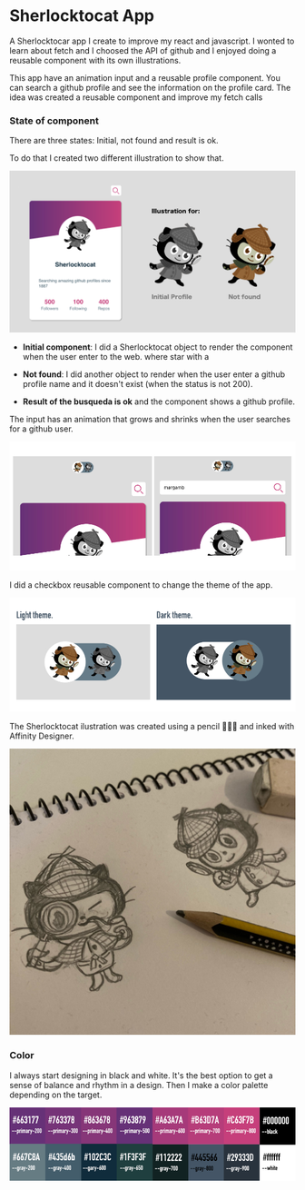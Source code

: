# Sherlocktocat App

A Sherlocktocar app I create to improve my react and javascript. I wonted to learn about fetch and I choosed the API of github and I enjoyed doing a reusable component with its own illustrations.

This app have an animation input  and a reusable profile component. You can search a github profile and see the information on the profile card. The idea was created a reusable component and improve my fetch calls

### State of component

There are three states: Initial, not found and result is ok.

To do that I created two different illustration to show that. 

![pencil](./README_img/component.png)

- **Initial component**: I did a Sherlocktocat object to render the component when the user enter to the web. where star with a 

- **Not found**: I did another object to render when the user enter a github profile name and it doesn't exist (when the status is not 200).

- **Result of the busqueda is ok** and the component shows a github profile.

The input has an animation that grows and shrinks when the user searches for a github user. 

![input](./README_img/input.jpg)

I did a checkbox reusable component to change the theme of the app.

![checkbox](./README_img/checkbox.jpg)

The Sherlocktocat ilustration was created using a pencil 👩🏻‍🎨 and inked with Affinity Designer.

![pencil](./README_img/sherlocktocat_pencil.jpg)


### Color 

I always start designing in black and white. It's the best option to get a sense of balance and rhythm in a design. Then I make a color palette depending on the target.

![color](./README_img/colorspalette.png)
